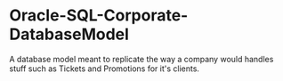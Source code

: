 # Oracle-SQL-Corporate-DatabaseModel
A database model meant to replicate the way a company would handles stuff such as Tickets and Promotions for it's clients.
